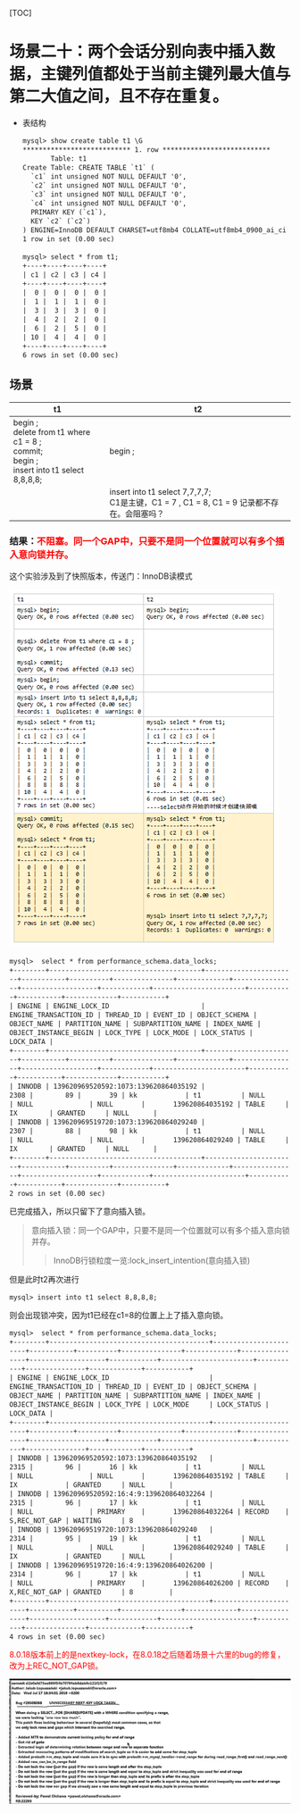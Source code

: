 [TOC]

# 场景二十：两个会话分别向表中插入数据，主键列值都处于当前主键列最大值与第二大值之间，且不存在重复。

- 表结构

  ```
  mysql> show create table t1 \G
  *************************** 1. row ***************************
         Table: t1
  Create Table: CREATE TABLE `t1` (
    `c1` int unsigned NOT NULL DEFAULT '0',
    `c2` int unsigned NOT NULL DEFAULT '0',
    `c3` int unsigned NOT NULL DEFAULT '0',
    `c4` int unsigned NOT NULL DEFAULT '0',
    PRIMARY KEY (`c1`),
    KEY `c2` (`c2`)
  ) ENGINE=InnoDB DEFAULT CHARSET=utf8mb4 COLLATE=utf8mb4_0900_ai_ci
  1 row in set (0.00 sec)
  
  mysql> select * from t1;
  +----+----+----+----+
  | c1 | c2 | c3 | c4 |
  +----+----+----+----+
  |  0 |  0 |  0 |  0 |
  |  1 |  1 |  1 |  0 |
  |  3 |  3 |  3 |  0 |
  |  4 |  2 |  2 |  0 |
  |  6 |  2 |  5 |  0 |
  | 10 |  4 |  4 |  0 |
  +----+----+----+----+
  6 rows in set (0.00 sec)
  
  ```


## 场景

| t1                                                           | t2                                                           |
| ------------------------------------------------------------ | ------------------------------------------------------------ |
| begin ; <br/>delete from t1 where c1 = 8 ;<br/>commit;<br/>begin ; <br/>insert into t1 select 8,8,8,8; | begin ;                                                      |
|                                                              | insert into t1 select 7,7,7,7;<br/>C1是主键，C1 = 7 , C1 = 8, C1 = 9 记录都不存在。会阻塞吗？ |

### 结果：<font color=red>不阻塞。同一个GAP中，只要不是同一个位置就可以有多个插入意向锁并存。</font>



这个实验涉及到了快照版本，传送门：InnoDB读模式

![ ](.pics/c20-1.png)



```
mysql>  select * from performance_schema.data_locks;
+--------+--------------------------------------+-----------------------+-----------+----------+---------------+-------------+----------------+-------------------+------------+-----------------------+-----------+-----------+-------------+-----------+
| ENGINE | ENGINE_LOCK_ID                       | ENGINE_TRANSACTION_ID | THREAD_ID | EVENT_ID | OBJECT_SCHEMA | OBJECT_NAME | PARTITION_NAME | SUBPARTITION_NAME | INDEX_NAME | OBJECT_INSTANCE_BEGIN | LOCK_TYPE | LOCK_MODE | LOCK_STATUS | LOCK_DATA |
+--------+--------------------------------------+-----------------------+-----------+----------+---------------+-------------+----------------+-------------------+------------+-----------------------+-----------+-----------+-------------+-----------+
| INNODB | 139620969520592:1073:139620864035192 |                  2308 |        89 |       39 | kk            | t1          | NULL           | NULL              | NULL       |       139620864035192 | TABLE     | IX        | GRANTED     | NULL      |
| INNODB | 139620969519720:1073:139620864029240 |                  2307 |        88 |       98 | kk            | t1          | NULL           | NULL              | NULL       |       139620864029240 | TABLE     | IX        | GRANTED     | NULL      |
+--------+--------------------------------------+-----------------------+-----------+----------+---------------+-------------+----------------+-------------------+------------+-----------------------+-----------+-----------+-------------+-----------+
2 rows in set (0.00 sec)
```

已完成插入，所以只留下了意向插入锁。

> 意向插入锁：同一个GAP中，只要不是同一个位置就可以有多个插入意向锁并存。
>
> >  InnoDB行锁粒度一览:lock_insert_intention(意向插入锁)



但是此时t2再次进行

```
mysql> insert into t1 select 8,8,8,8; 
```


则会出现锁冲突，因为t1已经在c1=8的位置上上了插入意向锁。



```
mysql>  select * from performance_schema.data_locks;
+--------+----------------------------------------+-----------------------+-----------+----------+---------------+-------------+----------------+-------------------+------------+-----------------------+-----------+---------------+-------------+-----------+
| ENGINE | ENGINE_LOCK_ID                         | ENGINE_TRANSACTION_ID | THREAD_ID | EVENT_ID | OBJECT_SCHEMA | OBJECT_NAME | PARTITION_NAME | SUBPARTITION_NAME | INDEX_NAME | OBJECT_INSTANCE_BEGIN | LOCK_TYPE | LOCK_MODE     | LOCK_STATUS | LOCK_DATA |
+--------+----------------------------------------+-----------------------+-----------+----------+---------------+-------------+----------------+-------------------+------------+-----------------------+-----------+---------------+-------------+-----------+
| INNODB | 139620969520592:1073:139620864035192   |                  2315 |        96 |       16 | kk            | t1          | NULL           | NULL              | NULL       |       139620864035192 | TABLE     | IX            | GRANTED     | NULL      |
| INNODB | 139620969520592:16:4:9:139620864032264 |                  2315 |        96 |       17 | kk            | t1          | NULL           | NULL              | PRIMARY    |       139620864032264 | RECORD    | S,REC_NOT_GAP | WAITING     | 8         |
| INNODB | 139620969519720:1073:139620864029240   |                  2314 |        95 |       19 | kk            | t1          | NULL           | NULL              | NULL       |       139620864029240 | TABLE     | IX            | GRANTED     | NULL      |
| INNODB | 139620969519720:16:4:9:139620864026200 |                  2314 |        96 |       17 | kk            | t1          | NULL           | NULL              | PRIMARY    |       139620864026200 | RECORD    | X,REC_NOT_GAP | GRANTED     | 8         |
+--------+----------------------------------------+-----------------------+-----------+----------+---------------+-------------+----------------+-------------------+------------+-----------------------+-----------+---------------+-------------+-----------+
4 rows in set (0.00 sec)
```

<font color=red>8.0.18版本前上的是nextkey-lock，在8.0.18之后随着场景十六里的bug的修复，改为上REC_NOT_GAP锁。</font>



![ ](.pics/c20-2.png)